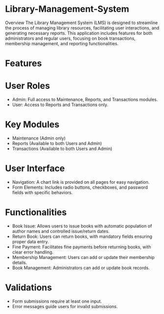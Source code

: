 # Library-Management-System
Overview
The Library Management System (LMS) is designed to streamline the process of managing library resources, facilitating user interactions, and generating necessary reports. 
This application includes features for both administrators and regular users, focusing on book transactions, membership management, and reporting functionalities.

# Features

# User Roles
* Admin: Full access to Maintenance, Reports, and Transactions modules.
* User: Access to Reports and Transactions only.

# Key Modules
* Maintenance (Admin only)
* Reports (Available to both Users and Admin)
* Transactions (Available to both Users and Admin)

# User Interface
* Navigation: A chart link is provided on all pages for easy navigation.
* Form Elements: Includes radio buttons, checkboxes, and password fields with specific behaviors.

# Functionalities
* Book Issue: Allows users to issue books with automatic population of author names and controlled issue/return dates.
* Return Book: Users can return books, with mandatory fields ensuring proper data entry.
* Fine Payment: Facilitates fine payments before returning books, with clear error handling.
* Membership Management: Users can add or update their membership details.
* Book Management: Administrators can add or update book records.

# Validations
* Form submissions require at least one input.
* Error messages guide users for invalid submissions.
